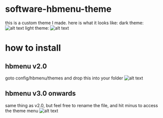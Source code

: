# software-hbmenu-theme
this is a custom theme I made.
here is what it looks like:
dark theme:
![alt text](https://github.com/twinec/software-hbmenu-theme/blob/master/2018112117333800-DB1426D1DFD034027CECDE9C2DD914B8.jpg)
light theme:
![alt text](https://github.com/twinec/software-hbmenu-theme/blob/master/2018112117335000-DB1426D1DFD034027CECDE9C2DD914B8.jpg)
# how to install
## hbmenu v2.0
goto config/hbmenu/themes and drop this into your folder
![alt text](https://github.com/twinec/software-hbmenu-theme/blob/master/2018112117372200-DB1426D1DFD034027CECDE9C2DD914B8.jpg)
## hbmenu v3.0 onwards
same thing as v2.0, but feel free to rename the file, and hit minus to access the theme menu
![alt text](https://github.com/twinec/software-hbmenu-theme/blob/master/2018112117340700-DB1426D1DFD034027CECDE9C2DD914B8.jpg)
